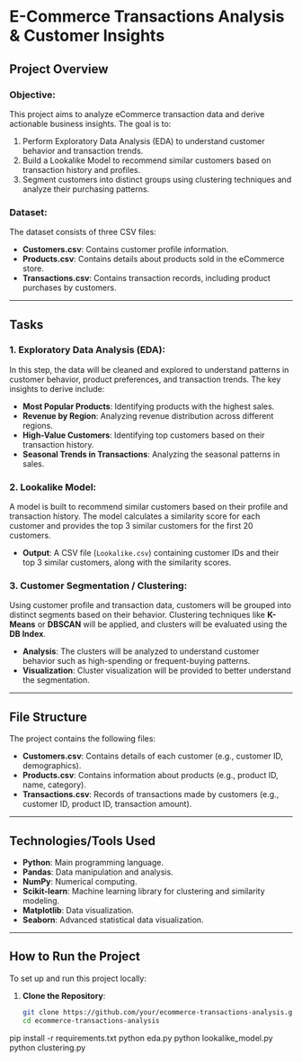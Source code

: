 # E-Commerce Transactions Analysis & Customer Insights

## Project Overview

### Objective:
This project aims to analyze eCommerce transaction data and derive actionable business insights. The goal is to:
1. Perform Exploratory Data Analysis (EDA) to understand customer behavior and transaction trends.
2. Build a Lookalike Model to recommend similar customers based on transaction history and profiles.
3. Segment customers into distinct groups using clustering techniques and analyze their purchasing patterns.

### Dataset:
The dataset consists of three CSV files:
- **Customers.csv**: Contains customer profile information.
- **Products.csv**: Contains details about products sold in the eCommerce store.
- **Transactions.csv**: Contains transaction records, including product purchases by customers.

---

## Tasks

### 1. Exploratory Data Analysis (EDA):
In this step, the data will be cleaned and explored to understand patterns in customer behavior, product preferences, and transaction trends. The key insights to derive include:
- **Most Popular Products**: Identifying products with the highest sales.
- **Revenue by Region**: Analyzing revenue distribution across different regions.
- **High-Value Customers**: Identifying top customers based on their transaction history.
- **Seasonal Trends in Transactions**: Analyzing the seasonal patterns in sales.

### 2. Lookalike Model:
A model is built to recommend similar customers based on their profile and transaction history. The model calculates a similarity score for each customer and provides the top 3 similar customers for the first 20 customers.
- **Output**: A CSV file (`Lookalike.csv`) containing customer IDs and their top 3 similar customers, along with the similarity scores.

### 3. Customer Segmentation / Clustering:
Using customer profile and transaction data, customers will be grouped into distinct segments based on their behavior. Clustering techniques like **K-Means** or **DBSCAN** will be applied, and clusters will be evaluated using the **DB Index**.
- **Analysis**: The clusters will be analyzed to understand customer behavior such as high-spending or frequent-buying patterns.
- **Visualization**: Cluster visualization will be provided to better understand the segmentation.

---

## File Structure

The project contains the following files:

- **Customers.csv**: Contains details of each customer (e.g., customer ID, demographics).
- **Products.csv**: Contains information about products (e.g., product ID, name, category).
- **Transactions.csv**: Records of transactions made by customers (e.g., customer ID, product ID, transaction amount).

---

## Technologies/Tools Used

- **Python**: Main programming language.
- **Pandas**: Data manipulation and analysis.
- **NumPy**: Numerical computing.
- **Scikit-learn**: Machine learning library for clustering and similarity modeling.
- **Matplotlib**: Data visualization.
- **Seaborn**: Advanced statistical data visualization.

---

## How to Run the Project

To set up and run this project locally:

1. **Clone the Repository**:
   ```bash
   git clone https://github.com/your/ecommerce-transactions-analysis.git
   cd ecommerce-transactions-analysis
pip install -r requirements.txt
python eda.py
python lookalike_model.py
python clustering.py
